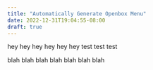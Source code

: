 ```yaml
---
title: "Automatically Generate Openbox Menu"
date: 2022-12-31T19:04:55-08:00
draft: true
---
```


hey hey hey hey hey hey test test test

blah blah blah blah blah blah blah 
